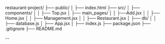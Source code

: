 restaurant-project/
├── public/
│   ├── index.html
├── src/
│   ├── components/
│   │   ├── Top.jsx
│   ├── main_pages/
│   │   ├──Add.jsx
│   │   ├── Home.jsx
│   │   ├── Management.jsx
│   │   ├── Restaurant.jsx
│   ├── db/
│   │   ├── database.js
│   ├── App.jsx
│   ├── index.js
├── package.json
├── .gitignore
├── README.md



--

